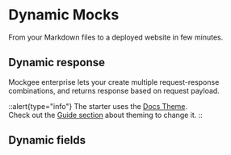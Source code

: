 # Dynamic Mocks

From your Markdown files to a deployed website in few minutes.

## Dynamic response

Mockgee enterprise lets your create multiple request-response combinations, and returns response based on request payload.

::alert{type="info"}
The starter uses the [Docs Theme](/guide/features).
<br/>
Check out the [Guide section](/guide/theming/usage) about theming to change it.
::


## Dynamic fields

